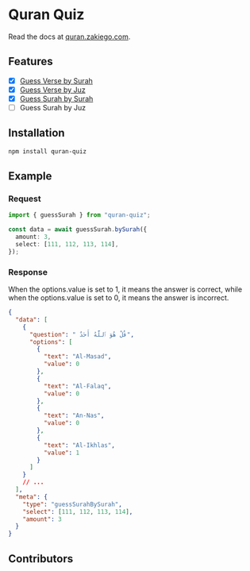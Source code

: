 # Quran Quiz

Read the docs at [quran.zakiego.com](https://quran.zakiego.com/).

## Features

- [x] [Guess Verse by Surah](https://quran.zakiego.com/guess-verse#guess-verse-by-surah)
- [x] [Guess Verse by Juz](https://quran.zakiego.com/guess-surah#guess-verse-by-juz)
- [x] [Guess Surah by Surah](https://quran.zakiego.com/guess-surah#guess-surah-by-surah)
- [ ] Guess Surah by Juz

## Installation

```bash
npm install quran-quiz
```

## Example

### Request

```ts
import { guessSurah } from "quran-quiz";

const data = await guessSurah.bySurah({
  amount: 3,
  select: [111, 112, 113, 114],
});
```

### Response

When the options.value is set to 1, it means the answer is correct, while when the options.value is set to 0, it means the answer is incorrect.

```json
{
  "data": [
    {
      "question": " قُلْ هُوَ ٱللَّهُ أَحَدٌ",
      "options": [
        {
          "text": "Al-Masad",
          "value": 0
        },
        {
          "text": "Al-Falaq",
          "value": 0
        },
        {
          "text": "An-Nas",
          "value": 0
        },
        {
          "text": "Al-Ikhlas",
          "value": 1
        }
      ]
    }
    // ...
  ],
  "meta": {
    "type": "guessSurahBySurah",
    "select": [111, 112, 113, 114],
    "amount": 3
  }
}
```

## Contributors

<!-- ALL-CONTRIBUTORS-LIST:START - Do not remove or modify this section -->
<!-- prettier-ignore-start -->
<!-- markdownlint-disable -->

<!-- markdownlint-restore -->
<!-- prettier-ignore-end -->

<!-- ALL-CONTRIBUTORS-LIST:END -->
